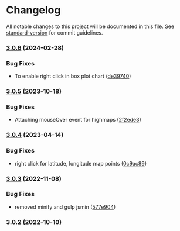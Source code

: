 # Changelog

All notable changes to this project will be documented in this file. See [standard-version](https://github.com/conventional-changelog/standard-version) for commit guidelines.

### [3.0.6](https://github.com/blacklabel/custom_events/compare/v3.0.5...v3.0.6) (2024-02-28)


### Bug Fixes

* To enable right click in box plot chart ([de39740](https://github.com/blacklabel/custom_events/commit/de397407f327bc5353168274d9758254793fff1b))

### [3.0.5](https://github.com/blacklabel/custom_events/compare/v3.0.4...v3.0.5) (2023-10-18)


### Bug Fixes

* Attaching mouseOver event for highmaps ([2f2ede3](https://github.com/blacklabel/custom_events/commit/2f2ede302f5b698f5525e15669a52022908ac6c9))

### [3.0.4](https://github.com/blacklabel/custom_events/compare/v3.0.3...v3.0.4) (2023-04-14)


### Bug Fixes

* right click for latitude, longitude map points ([0c9ac89](https://github.com/blacklabel/custom_events/commit/0c9ac89e4f06e90c6b1e282306a33dce43f41e40))

### [3.0.3](https://github.com/blacklabel/custom_events/compare/v3.0.2...v3.0.3) (2022-11-08)


### Bug Fixes

* removed minify and gulp jsmin ([577e904](https://github.com/blacklabel/custom_events/commit/577e904a6f24d60babd325fe7e240bd4834a243a))

### 3.0.2 (2022-10-10)
